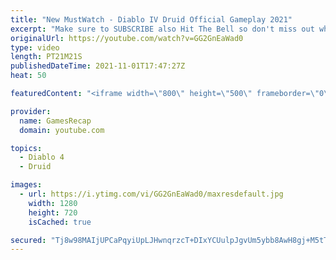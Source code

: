 ```yaml
---
title: "New MustWatch - Diablo IV Druid Official Gameplay 2021"
excerpt: "Make sure to SUBSCRIBE also Hit The Bell so don't miss out when we upload new videos! If you like our videos please ..."
originalUrl: https://youtube.com/watch?v=GG2GnEaWad0
type: video
length: PT21M21S
publishedDateTime: 2021-11-01T17:47:27Z
heat: 50

featuredContent: "<iframe width=\"800\" height=\"500\" frameborder=\"0\" src=\"https://www.youtube.com/embed/GG2GnEaWad0\" allow=\"accelerometer; autoplay; encrypted-media; gyroscope; picture-in-picture\" allowfullscreen></iframe>"

provider:
  name: GamesRecap
  domain: youtube.com

topics:
  - Diablo 4
  - Druid

images:
  - url: https://i.ytimg.com/vi/GG2GnEaWad0/maxresdefault.jpg
    width: 1280
    height: 720
    isCached: true

secured: "Tj8w98MAIjUPCaPqyiUpLJHwnqrzcT+DIxYCUulpJgvUm5ybb8AwH8gj+M5tTaadIsRwdp9JhI/FSwFWaguUNa1Atdj/0FjBtugXG2ENmnAh3Ieqxb7nV/UW3tniqi8pzT9pu9PquoJeZfCcnUor+Tzsl54yQvOz7wPACmQsnvK/U46gbE0ie8NnIEvChLjqYMnYUj1oZ1oxgCGt5EbUMt50vlDJjUcUqkqdaFkM06GNJ9W3AEW0fsgbGTc0eLoQqGTzAyqbci1/ypy5vqH3dHq4yGizgtWlDvYiNAS8y37FXcfB6myLwO4Yb6Am76feBUz0BngT2occQ9Ifqm1pGr1tTk5K/cYi3LGQaITlN5elLPc6qSyKSYXgPy4hk+cnW4TxmN2+4Pwk4b+MuR8LLdkKf7C9q8ADuP5UkDp3zOU=;Qm+vfXXC381BhY/WPEvsIg=="
---
```


